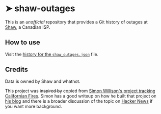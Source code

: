 # ➤ shaw-outages

This is an *unofficial* repository that provides a Git history of outages at [Shaw](https://shaw.ca), a Canadian ISP.

## How to use

Visit the [history for the `shaw_outages.json`](https://github.com/marcolussetti/shaw-outages/commits/main/shaw_outages.json) file.

## Credits

Data is owned by Shaw and whatnot.

This project was ~~inspired by~~ copied from [Simon Willison's project tracking Californian Fires](https://simonwillison.net/2020/Oct/9/git-scraping/). Simon has a good writeup on how he built that project on [his blog](https://simonwillison.net/2020/Oct/9/git-scraping/) and there is a broader discussion of the topic on [Hacker News](https://news.ycombinator.com/item?id=24732943) if you want more background.

